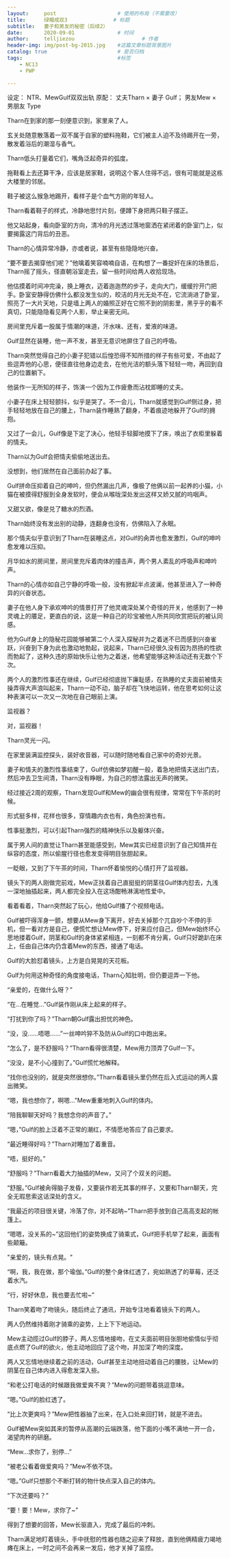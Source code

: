 ```yaml
---
layout:     post   				    # 使用的布局（不需要改）
title:      绿帽成双3				# 标题 
subtitle:   妻子和男友的秘密（后续2）
date:       2020-09-01 				# 时间
author:     telljiezou 						# 作者
header-img: img/post-bg-2015.jpg 	#这篇文章标题背景图片
catalog: true 						# 是否归档
tags:								#标签
    - NC13
    - PWP

---
```


设定：
NTR、MewGulf双双出轨
原配：
丈夫Tharn × 妻子 Gulf； 
男友Mew × 男朋友 Type


Tharn在到家的那一刻便意识到，家里来了人。

玄关处随意散落着一双不属于自家的塑料拖鞋，它们被主人迫不及待踢开在一旁，散发着浴后的潮湿与香气。

Tharn低头打量着它们，嘴角泛起奇异的弧度。

拖鞋看上去还算干净，应该是居家鞋，说明这个客人住得不远，很有可能就是这栋大楼里的邻居。

鞋子被这么猴急地踢开，看样子是个血气方刚的年轻人。

Tharn看着鞋子的样式，冷静地思忖片刻，便蹲下身把两只鞋子摆正。

他又站起身，看向卧室的方向，清冷的月光透过落地窗洒在紧闭着的卧室门上，似要揭露这门背后的丑恶。

Tharn的心情异常冷静，亦或者说，甚至有些隐隐地兴奋。

“要不要去揭穿他们呢？”他噙着笑容喃喃自语，在构想了一番捉奸在床的场景后，Tharn摇了摇头，径直朝浴室走去，留一些时间给两人收拾现场。

他估摸着时间冲完澡，换上睡衣，迈着迤迤然的步子，走向大门，缓缓拧开门把手。卧室安静得仿佛什么都没发生似的，皎洁的月光无处不在，它流淌进了卧室，照亮了一大片天地，只是墙上两人的婚照正好在它照不到的阴影里，黑乎乎的看不真切，只能隐隐看见两个人影，举止亲密无间。

房间里充斥着一股属于情潮的味道，汗水味、还有，爱液的味道。

Gulf显然在装睡，他一声不发，甚至无意识地屏住了自己的呼吸。

Tharn突然觉得自己的小妻子犯错以后惶恐得不知所措的样子有些可爱，不由起了些逗弄他的心思，便径直往他身边走去，在他光洁的额头落下轻轻一吻，再回到自己的位置躺下。

他装作一无所知的样子，饰演一个因为工作疲惫而沾枕即睡的丈夫。

小妻子在床上轻轻颤抖，似乎是哭了。不一会儿，Tharn就感觉到Gulf侧过身，把手轻轻地放在自己的腰上，Tharn装作睡熟了翻身，不着痕迹地躲开了Gulf的拥抱。

又过了一会儿，Gulf像是下定了决心，他轻手轻脚地摸下了床，唤出了衣柜里躲着的情夫。

Tharn以为Gulf会把情夫偷偷地送出去。

没想到，他们居然在自己面前办起了事。

Gulf拼命压抑着自己的呻吟，但仍然漏出几声，像极了他俩以前一起养的小猫，小猫在被摸得舒服到全身发软时，便会从喉咙深处发出这样又娇又腻的呜咽声。

又甜又欲，像是兑了糖水的烈酒。

Tharn始终没有发出别的动静，连翻身也没有，仿佛陷入了永眠。

那个情夫似乎意识到了Tharn在装睡这点，对Gulf的肏弄也愈发激烈，Gulf的呻吟愈发难以压抑。

月华如水的房间里，房间里充斥着肉体的撞击声，两个男人紊乱的呼吸声和呻吟声。

Tharn的心情亦如自己宁静的呼吸一般，没有掀起半点波澜，他甚至进入了一种奇异的兴奋状态。

妻子在他人身下承欢呻吟的情景打开了他灵魂深处某个奇怪的开关，他感到了一种灵魂上的餍足，更直白的说，这是一种自己的珍宝被他人所共同欣赏把玩的被认同感。

他为Gulf身上的隐秘花园能够被第二个人深入探秘并为之着迷不已而感到兴奋雀跃，兴奋到下身为此也激动地勃起，说起来，Tharn已经很久没有因为昂扬的性欲而勃起了，这种久违的原始快乐让他为之着迷，他希望能够这种活动还有无数个下次。

两个人的激烈性事还在继续，Gulf已经彻底抛下廉耻感，在熟睡的丈夫面前被情夫操弄得大声浪叫起来，Tharn一动不动，脑子却在飞快地运转，他在思考如何让这种表演可以一次又一次地在自己眼前上演。

监视器？

对，监视器！

Tharn灵光一闪。

在家里装满监控探头，装好收音器，可以随时随地看自己家中的奇妙光景。

妻子和情夫的激烈性事结束了，Gulf仿佛如梦初醒一般，着急地把情夫送出门去，然后冲去卫生间清，Tharn没有睁眼，为自己的想法露出无声的微笑。

经过接近2周的观察，Tharn发现Gulf和Mew的幽会很有规律，常常在下午茶的时候。

形式挺多样，花样也很多，穿情趣内衣也有，角色扮演也有。

性事挺激烈，可以引起Tharn强烈的精神快乐以及躯体兴奋。

属于男人间的直觉让Tharn甚至能感受到，Mew其实已经意识到了自己知情并在纵容的态度，所以偷腥行径也愈发变得明目张胆起来。

一眨眼，又到了下午茶的时间，Tharn怀着愉悦的心情打开了监视器。

镜头下的两人刚做完前戏，Mew正扶着自己直挺挺的阴茎往Gulf体内怼去，九浅一深地抽插起来，两人都完全投入在这场酣畅淋漓地性爱中。

看着看着，Tharn突然起了玩心，他给Gulf播了个视频电话。

Gulf被吓得浑身一颤，想要从Mew身下离开，好去关掉那个兀自吵个不停的手机，但一看对方是自己，便慌忙想让Mew停下，好来应付自己，但Mew始终坏心思地搂着Gulf，阴茎和Gulf的身体紧紧相连，一刻都不肯分离，Gulf只好跪趴在床上，任由自己体内仍含着Mew的东西，接通了电话。

Gulf的大脸怼着镜头，上方是白晃晃的天花板。

Gulf为何用这种奇怪的角度接电话，Tharn心知肚明，但仍要逗弄一下他。

“亲爱的，在做什么呀？”

“在…在睡觉…”Gulf装作刚从床上起来的样子。

“打扰到你了吗？”Tharn朝Gulf露出担忧的神色。

“没，没……唔嗯……”一丝呻吟猝不及防从Gulf的口中跑出来。

“怎么了，是不舒服吗？”Tharn看得很清楚，Mew用力顶弄了Gulf一下。

“没没，是不小心撞到了。”Gulf慌忙地解释。

“找你也没别的，就是突然很想你。”Tharn看着镜头里仍然在后入式运动的两人露出微笑。

“嗯，我也想你了，啊嗯…”Mew重重地刺入Gulf的体内。

“陪我聊聊天好吗？我想念你的声音了。”

“嗯，”Gulf的脸上泛着不正常的潮红，不情愿地答应了自己要求。

“最近睡得好吗？”Tharn对睡加了着重音。

“唔，挺好的。”

“舒服吗？”Tharn看着大力抽插的Mew，又问了个双关的问题。

“舒服。”Gulf被肏得脑子发昏，又要装作若无其事的样子，又要和Tharn聊天，完全无瑕思索这话深处的含义。

“我最近的项目很关键，冷落了你，对不起呐~”Tharn把手放到自己高高支起的帐篷上。

“嗯嗯，没关系的~”这回他们的姿势换成了骑乘式，Gulf把手机举了起来，画面有些颠簸。

"亲爱的，镜头有点晃。"

“啊，我，我在做，那个瑜伽。”Gulf的整个身体红透了，宛如熟透了的草莓，还泛着水汽。

“行，好好休息，我也要去忙啦~”

Tharn笑着吻了吻镜头，随后终止了通讯，开始专注地看着镜头下的两人。

两人仍然维持着刚才骑乘的姿势，上上下下地运动。

Mew主动揽过Gulf的脖子，两人忘情地接吻，在丈夫面前明目张胆地偷情似乎彻底点燃了Gulf的欲火，他主动地回应了这个吻，并加深了吻的深度。

两人又忘情地继续着之前的活动，Gulf甚至主动地扭动着自己的腰肢，让Mew的阴茎在自己体内进入得愈发深入些。

“和老公打电话的时候跟我做爱爽不爽？”Mew的问题带着挑逗意味。

“嗯。”Gulf的脸红透了。

“比上次更爽吗？”Mew把性器抽了出来，在入口处来回打转，就是不进去。

Gulf被Mew突如其来的暂停从高潮的云端跌落，他下面的小嘴不满地一开一合，渴望肉杵的研磨。

“Mew…求你了，别停…”

“被老公看着做爱爽吗？”Mew不依不饶。

“嗯。”Gulf只想那个不断打转的物什快点深入自己的体内。

“下次还要吗？”

“要！要！Mew，求你了~”

得到了想要的回答，Mew长驱直入，完成了最后的冲刺。

Tharn满足地盯着镜头，手中抚慰的性器也随之迎来了释放，直到他俩精疲力竭地瘫在床上，一时之间不会再来一发后，他才关掉了监控。
